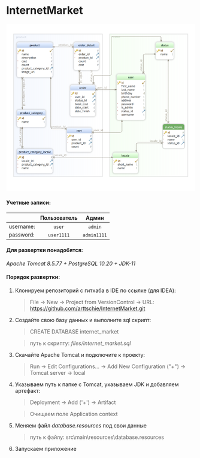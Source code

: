 # InternetMarket
![alt text](files/databaseScheme.png)
#### Учетные записи:
|         | Пользователь  | Админ         |
|---------|:-------------:|:-------------:| 
|username:|`user`         |`admin`        |
|password:|`user1111`     |`admin1111`    |
#### Для развертки понадобятся:
*Apache Tomcat 8.5.77 + PostgreSQL 10.20 + JDK-11*
#### Порядок развертки:
1. Клонируем репозиторий с гитхаба в IDE по ссылке (для IDEA):
    >File -> New -> Project from VersionControl -> URL: https://github.com/arttschie/InternetMarket.git 
2. Создайте свою базу данных и выполните sql скрипт:
    >CREATE DATABASE internet_market

    >путь к скрипту: *files/internet_market.sql*
3. Скачайте Apache Tomcat и подключите к проекту:
    >Run -> Edit Configurations... -> Add New Configuration ("+") -> Tomcat server -> local
4. Указываем путь к папке с Tomcat, указываем JDK и добавляем артефакт: 
    >Deployment -> Add ('+') -> Artifact
             
    >Очищаем поле Application context
5. Меняем файл *database.resources* под свои данные
    >путь к файлу: src\main\resources\database.resources
6. Запускаем приложение
